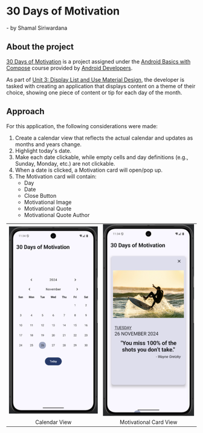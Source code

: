 # 30 Days of Motivation

\- by Shamal Siriwardana

## About the project

[30 Days of Motivation](https://github.com/Shamalsiri/30_Days_of_Motivation/tree/master) is a
project assigned under
the [Android Basics with Compose](https://developer.android.com/courses/android-basics-compose/course)
course provided by [Android Developers](https://developer.android.com).

As part
of [Unit 3: Display List and Use Material Design](https://developer.android.com/courses/android-basics-compose/unit-3),
the developer is tasked with creating an application that displays content on a theme of their
choice, showing one piece of content or tip for each day of the month.

## Approach

For this application, the following considerations were made:

1. Create a calendar view that reflects the actual calendar and updates as months and years change.
2. Highlight today's date.
3. Make each date clickable, while empty cells and day definitions (e.g., Sunday, Monday, etc.) are
   not clickable.
4. When a date is clicked, a Motivation card will open/pop up.
5. The Motivation card will contain:
    - Day
    - Date
    - Close Button
    - Motivational Image
    - Motivational Quote
    - Motivational Quote Author

<table>
  <tr>
    <td><img src="app/src/main/res/drawable/screenshot_calendar_view.png" alt="Calendar View" width="300"/></td>
    <td><img src="app/src/main/res/drawable/screenshot_motivational_card.png" alt="Motivational Card" width="300"/></td>
  </tr>
   <tr>
      <td align="center">Calendar View</td>
      <td align="center">Motivational Card View</td>
   </tr>
</table>